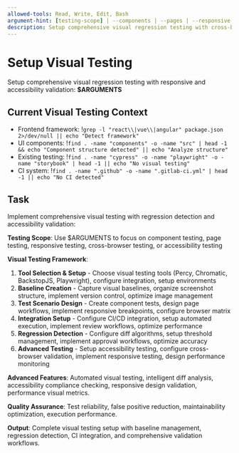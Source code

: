 ```yaml
---
allowed-tools: Read, Write, Edit, Bash
argument-hint: [testing-scope] | --components | --pages | --responsive | --cross-browser | --accessibility
description: Setup comprehensive visual regression testing with cross-browser and responsive testing
---
```


# Setup Visual Testing

Setup comprehensive visual regression testing with responsive and accessibility validation: **$ARGUMENTS**

## Current Visual Testing Context

- Frontend framework: !`grep -l "react\\|vue\\|angular" package.json 2>/dev/null || echo "Detect framework"`
- UI components: !`find . -name "components" -o -name "src" | head -1 && echo "Component structure detected" || echo "Analyze structure"`
- Existing testing: !`find . -name "cypress" -o -name "playwright" -o -name "storybook" | head -1 || echo "No visual testing"`
- CI system: !`find . -name ".github" -o -name ".gitlab-ci.yml" | head -1 || echo "No CI detected"`

## Task

Implement comprehensive visual testing with regression detection and accessibility validation:

**Testing Scope**: Use $ARGUMENTS to focus on component testing, page testing, responsive testing, cross-browser testing, or accessibility testing

**Visual Testing Framework**:

1. **Tool Selection & Setup** - Choose visual testing tools (Percy, Chromatic, BackstopJS, Playwright), configure integration, setup environments
2. **Baseline Creation** - Capture visual baselines, organize screenshot structure, implement version control, optimize image management
3. **Test Scenario Design** - Create component tests, design page workflows, implement responsive breakpoints, configure browser matrix
4. **Integration Setup** - Configure CI/CD integration, setup automated execution, implement review workflows, optimize performance
5. **Regression Detection** - Configure diff algorithms, setup threshold management, implement approval workflows, optimize accuracy
6. **Advanced Testing** - Setup accessibility testing, configure cross-browser validation, implement responsive testing, design performance monitoring

**Advanced Features**: Automated visual testing, intelligent diff analysis, accessibility compliance checking, responsive design validation, performance visual metrics.

**Quality Assurance**: Test reliability, false positive reduction, maintainability optimization, execution performance.

**Output**: Complete visual testing setup with baseline management, regression detection, CI integration, and comprehensive validation workflows.
